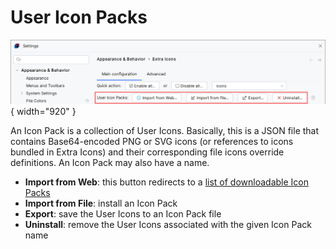 <show-structure for="chapter,procedure,tab,def"/>

# User Icon Packs

![](../../images/extra-icons/icon-packs.png){ width="920" }

An Icon Pack is a collection of User Icons. Basically, this is a JSON file that contains Base64-encoded PNG or SVG icons (or references to icons bundled in Extra Icons) and their corresponding file icons override definitions.
An Icon Pack may also have a name.

- **Import from Web**: this button redirects to a [list of downloadable Icon Packs](https://github.com/jonathanlermitage/intellij-extra-icons-plugin/blob/master/themes/THEMES.md#downloadable-icon-packs)
- **Import from File**: install an Icon Pack
- **Export**: save the User Icons to an Icon Pack file
- **Uninstall**: remove the User Icons associated with the given Icon Pack name
